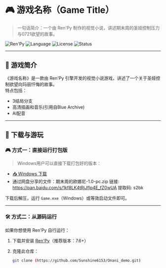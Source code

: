 # 🎮 游戏名称（Game Title）

> 一句话简介：一个由 Ren'Py 制作的视觉小说，讲述期末周的圣娅控制压力与0721欲望的故事。

![Ren'Py](https://img.shields.io/badge/Engine-Ren%27Py-yellow)
![Language](https://img.shields.io/badge/Language-Python-blue)
![License](https://img.shields.io/github/license/yourusername/yourgame)
![Status](https://img.shields.io/badge/Status-In_Development-orange)

---

## 📖 游戏简介

《游戏名称》是一款由 Ren'Py 引擎开发的视觉小说游戏，讲述了一个关于圣娅控制欲望向玛丽忏悔的故事。  
特点包括：

- 3结局分支
- 高清插画和音乐(引用自Blue Archive)
- AI配音

---

## 🚀 下载与游玩

### 🎮 方式一：直接运行打包版

> Windows用户可以直接下载打包好的版本：

- [📥 Windows 下载](#)
- 通过网盘分享的文件：期末周的欧娜尼-1.0-pc.zip
链接: https://pan.baidu.com/s/1kf8LK4tRjJfIp4E_fZ0wUA
提取码: s2bk

下载后解压，运行 `Game.exe`（Windows）或等效启动文件即可。

---

### 🛠️ 方式二：从源码运行

如果你想使用 Ren'Py 自行运行：

1. 下载并安装 [Ren'Py](https://www.renpy.org/latest.html)（推荐版本：7.6+）
2. 克隆此仓库：

   ```bash
   git clone (https://github.com/Sunshine6153/Onani_demo.git)
